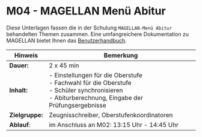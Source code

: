 # M04 - MAGELLAN Menü Abitur

Diese Unterlagen fassen die in der Schulung `MAGELLAN-Menü Abitur` behandelten Themen zusammen. Eine umfangreichere Dokumentation zu MAGELLAN bietet Ihnen das [Benutzerhandbuch](http://doc.magellan6.stueber.de).

Hinweis         | Bemerkung
--------------- | ---------
**Dauer:**      | 2 x 45 min
**Inhalt:**     | - Einstellungen für die Oberstufe<br/>- Fachwahl für die Oberstufe<br/>- Schüler synchronisieren<br/>- Abiturberechnung, Eingabe der Prüfungsergebnisse
**Zielgruppe:** | Zeugnisschreiber, Oberstufenkoordinatoren
**Ablauf**:|im Anschluss an M02: 13:15 Uhr - 14:45 Uhr
